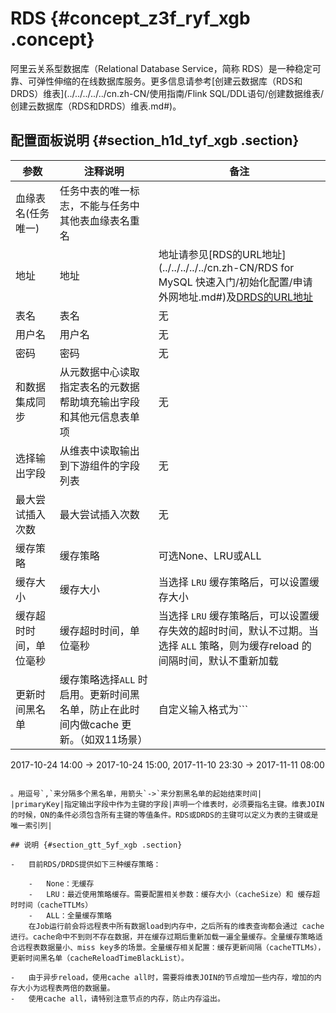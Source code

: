 # RDS {#concept_z3f_ryf_xgb .concept}

阿里云关系型数据库（Relational Database Service，简称 RDS）是一种稳定可靠、可弹性伸缩的在线数据库服务。更多信息请参考[创建云数据库（RDS和DRDS）维表](../../../../../cn.zh-CN/使用指南/Flink SQL/DDL语句/创建数据维表/创建云数据库（RDS和DRDS）维表.md#)。

## 配置面板说明 {#section_h1d_tyf_xgb .section}

|参数|注释说明|备注|
|--|----|--|
|血缘表名\(任务唯一\)|任务中表的唯一标志，不能与任务中其他表血缘表名重名| |
|地址|地址|地址请参见[RDS的URL地址](../../../../../cn.zh-CN/RDS for MySQL 快速入门/初始化配置/申请外网地址.md#)及[DRDS的URL地址](https://help.aliyun.com/document_detail/50084.html?spm=a2c4g.11186623.6.553.wR7Itn)|
|表名|表名|无|
|用户名|用户名|无|
|密码|密码|无|
|和数据集成同步|从元数据中心读取指定表名的元数据帮助填充输出字段和其他元信息表单项|无|
|选择输出字段|从维表中读取输出到下游组件的字段列表|无|
|最大尝试插入次数|最大尝试插入次数|无|
|缓存策略|缓存策略|可选None、LRU或ALL|
|缓存大小|缓存大小|当选择 `LRU` 缓存策略后，可以设置缓存大小|
|缓存超时时间，单位毫秒|缓存超时时间，单位毫秒|当选择 `LRU` 缓存策略后，可以设置缓存失效的超时时间，默认不过期。当选择 `ALL` 策略，则为缓存reload 的间隔时间，默认不重新加载|
|更新时间黑名单|缓存策略选择`ALL` 时启用。更新时间黑名单，防止在此时间内做cache 更新。（如双11场景）|自定义输入格式为```
2017-10-24 14:00 -> 2017-10-24 15:00, 2017-11-10 23:30 -> 2017-11-11 08:00
```

。用逗号`,`来分隔多个黑名单，用箭头`->`来分割黑名单的起始结束时间|
|primaryKey|指定输出字段中作为主键的字段|声明一个维表时，必须要指名主键。维表JOIN的时候，ON的条件必须包含所有主键的等值条件。RDS或DRDS的主键可以定义为表的主键或是唯一索引列|

## 说明 {#section_gtt_5yf_xgb .section}

-   目前RDS/DRDS提供如下三种缓存策略：

    -   None：无缓存
    -   LRU：最近使用策略缓存。需要配置相关参数：缓存大小（cacheSize）和 缓存超时时间（cacheTTLMs）
    -   ALL：全量缓存策略
    在Job运行前会将远程表中所有数据load到内存中，之后所有的维表查询都会通过 cache进行。cache命中不到则不存在数据，并在缓存过期后重新加载一遍全量缓存。全量缓存策略适合远程表数据量小、miss key多的场景。全量缓存相关配置：缓存更新间隔（cacheTTLMs），更新时间黑名单（cacheReloadTimeBlackList）。

-   由于异步reload，使用cache all时，需要将维表JOIN的节点增加一些内存，增加的内存大小为远程表两倍的数据量。
-   使用cache all，请特别注意节点的内存，防止内存溢出。

